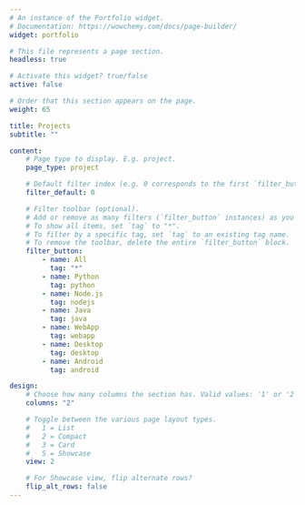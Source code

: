 ```yaml
---
# An instance of the Portfolio widget.
# Documentation: https://wowchemy.com/docs/page-builder/
widget: portfolio

# This file represents a page section.
headless: true

# Activate this widget? true/false
active: false

# Order that this section appears on the page.
weight: 65

title: Projects
subtitle: ""

content:
    # Page type to display. E.g. project.
    page_type: project

    # Default filter index (e.g. 0 corresponds to the first `filter_button` instance below).
    filter_default: 0

    # Filter toolbar (optional).
    # Add or remove as many filters (`filter_button` instances) as you like.
    # To show all items, set `tag` to "*".
    # To filter by a specific tag, set `tag` to an existing tag name.
    # To remove the toolbar, delete the entire `filter_button` block.
    filter_button:
        - name: All
          tag: "*"
        - name: Python
          tag: python
        - name: Node.js
          tag: nodejs
        - name: Java
          tag: java
        - name: WebApp
          tag: webapp
        - name: Desktop
          tag: desktop
        - name: Android
          tag: android

design:
    # Choose how many columns the section has. Valid values: '1' or '2'.
    columns: "2"

    # Toggle between the various page layout types.
    #   1 = List
    #   2 = Compact
    #   3 = Card
    #   5 = Showcase
    view: 2

    # For Showcase view, flip alternate rows?
    flip_alt_rows: false
---
```

